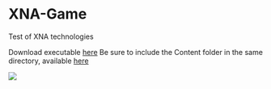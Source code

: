 # XNA-Game
Test of XNA technologies

Download executable [here](https://github.com/Bencargs/XNA-Game/blob/master/WindowsGame1/WindowsGame1/bin/x86/Debug/WindowsGame1.exe)
Be sure to include the Content folder in the same directory, available [here](https://github.com/Bencargs/XNA-Game/tree/master/WindowsGame1/WindowsGame1/bin/x86/Debug/Content)

![](https://i.imgur.com/3mKRrbP.png)
